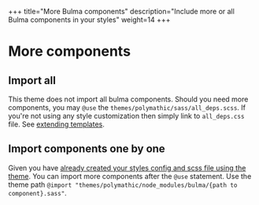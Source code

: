 +++
title="More Bulma components"
description="Include more or all Bulma components in your styles"
weight=14
+++

# More components

## Import all

This theme does not import all bulma components. Should you need more components, you may `@use` the `themes/polymathic/sass/all_deps.scss`. If you're not using any style customization then simply link to `all_deps.css` file. See [extending templates](./styles.md/#extending-templates).

## Import components one by one

Given you have [already created your styles config and scss file using the theme](./styles.md/#use-theme-styles-with-config). You can import more components after the `@use` statement. Use the theme path `@import "themes/polymathic/node_modules/bulma/{path to component}.sass"`.